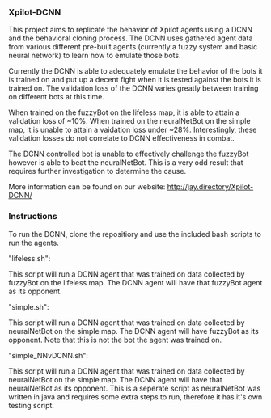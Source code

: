 ### Xpilot-DCNN
This project aims to replicate the behavior of Xpilot agents using a DCNN and the behavioral cloning process. The DCNN uses gathered agent data from various different pre-built agents (currently a fuzzy system and basic neural network) to learn how to emulate those bots.

Currently the DCNN is able to adequately emulate the behavior of the bots it is trained on and put up a decent fight when it is tested against the bots it is trained on. The validation loss of the DCNN varies greatly between training on different bots at this time. 

When trained on the fuzzyBot on the lifeless map, it is able to attain a validation loss of ~10%. When trained on the neuralNetBot on the simple map, it is unable to attain a vaidation loss under ~28%. Interestingly, these validation losses do not correlate to DCNN effectiveness in combat. 

The DCNN controlled bot is unable to effectively challenge the fuzzyBot however is able to beat the neuralNetBot. This is a very odd result that requires further investigation to determine the cause.

More information can be found on our website: http://jay.directory/Xpilot-DCNN/

### Instructions
To run the DCNN, clone the repositiory and use the included bash scripts to run the agents.


"lifeless.sh":

This script will run a DCNN agent that was trained on data collected by fuzzyBot on the lifeless map. The DCNN agent will have that fuzzyBot agent as its opponent.


"simple.sh":

This script will run a DCNN agent that was trained on data collected by neuralNetBot on the simple map. The DCNN agent will have fuzzyBot as its opponent. Note that this is not the bot the agent was trained on.


"simple_NNvDCNN.sh":

This script will run a DCNN agent that was trained on data collected by neuralNetBot on the simple map. The DCNN agent will have that neuralNetBot as its opponent. This is a seperate script as neuralNetBot was written in java and requires some extra steps to run, therefore it has it's own testing script.
